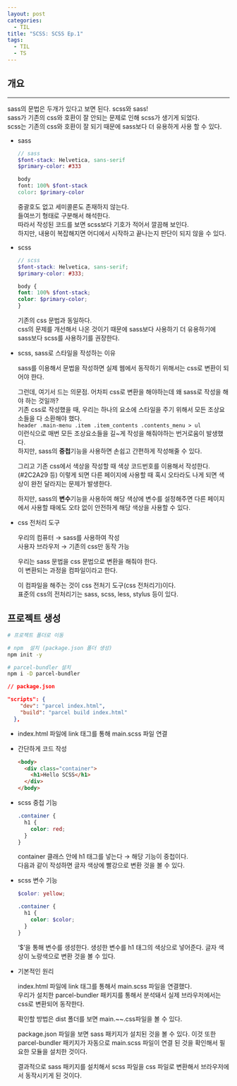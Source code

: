 ```yaml
---
layout: post
categories:
  - TIL
title: "SCSS: SCSS Ep.1"
tags:
  - TIL
  - TS
---
```

## __개요__
---

sass의 문법은 두개가 있다고 보면 된다. scss와 sass!  
sass가 기존의 css와 호환이 잘 안되는 문제로 인해 scss가 생기게 되었다.  
scss는 기존의 css와 호환이 잘 되기 때문에 sass보다 더 유용하게 사용 할 수 있다.

- sass
    
  ```scss
  // sass
  $font-stack: Helvetica, sans-serif
  $primary-color: #333
  
  body
  font: 100% $font-stack
  color: $primary-color
  ```
  중괄호도 없고 세미콜론도 존재하지 않는다.  
  들여쓰기 형태로 구분해서 해석한다.  
  따라서 작성된 코드를 보면 scss보다 기호가 적어서 깔끔해 보인다.  
  하지만, 내용이 복잡해지면 어디에서 시작하고 끝나는지 판단이 되지 않을 수 있다.
    
- scss
    
  ```scss
  // scss
  $font-stack: Helvetica, sans-serif;
  $primary-color: #333;
  
  body {
  font: 100% $font-stack;
  color: $primary-color;
  }
  ```
  기존의 css 문법과 동일하다.  
  css의 문제를 개선해서 나온 것이기 때문에 sass보다 사용하기 더 유용하기에 sass보다 scss를 사용하기를 권장한다.
    
- scss, sass로 스타일을 작성하는 이유
    
  sass를 이용해서 문법을 작성하면 실제 웹에서 동작하기 위해서는 css로 변환이 되어야 한다.
  
  그런데, 여기서 드는 의문점. 어차피 css로 변환을 해야하는데 왜 sass로 작성을 해야 하는 것일까?  
  기존 css로 작성했을 때, 우리는 하나의 요소에 스타일을 주기 위해서 모든 조상요소들을 다 소환해야 했다.  
  `header .main-menu .item .item_contents .contents_menu > ul`  
  이런식으로 매번 모든 조상요소들을 길~게 작성을 해줘야하는 번거로움이 발생했다.  
  하지만, sass의 **중첩**기능을 사용하면 손쉽고 간편하게 작성해줄 수 있다.
  
  그리고 기존 css에서 색상을 작성할 때 색상 코드번호를 이용해서 작성한다.(#2C2A29 등) 이렇게 되면 다른 페이지에 사용할 때 혹시 오타라도 나게 되면 색상이 완전 달라지는 문제가 발생한다.
  
  하지만, sass의 **변수**기능을 사용하여 해당 색상에 변수를 설정해주면 다른 페이지에서 사용할 때에도 오타 없이 안전하게 해당 색상을 사용할 수 있다.
  
- css 전처리 도구
  
  우리의 컴퓨터 → sass를 사용하여 작성  
  사용자 브라우저 → 기존의 css만 동작 가능
  
  우리는 sass 문법을 css 문법으로 변환을 해줘야 한다.  
  이 변환되는 과정을 컴파일이라고 한다.
  
  이 컴파일을 해주는 것이 css 전처기 도구(css 전처리기)이다.  
  표준의 css의 전처리기는 sass, scss, less, stylus 등이 있다.

## __프로젝트 생성__

```bash
# 프로젝트 폴더로 이동

# npm  설치 (package.json 폴더 생성)
npm init -y

# parcel-bundler 설치
npm i -D parcel-bundler
```

```json
// package.json

"scripts": {
    "dev": "parcel index.html",
    "build": "parcel build index.html"
  },
```

- index.html 파일에 link 태그를 통해 main.scss 파일 연결
- 간단하게 코드 작성
  
  ```html
  <body>
    <div class="container">
      <h1>Hello SCSS</h1>
    </div>
  </body>
  ```
    
- scss 중첩 기능
  
  ```scss
  .container {
    h1 {
      color: red;
    }
  }
  ```
    
  container 클래스 안에 h1 태그를 넣는다 → 해당 기능이 중첩이다.  
  다음과 같이 작성하면 글자 색상에 빨강으로 변환 것을 볼 수 있다.
    
- scss 변수 기능
  
  ```scss
  $color: yellow;
  
  .container {
    h1 {
      color: $color;
    }
  }
  ```
  
  ‘$’을 통해 변수를 생성한다. 생성한 변수를 h1 태그의 색상으로 넣어준다.
  글자 색상이 노랑색으로 변환 것을 볼 수 있다.
  
- 기본적인 원리
  
  index.html 파일에 link 태그를 통해서 main.scss 파일을 연결했다.  
  우리가 설치한 parcel-bundler 패키지를 통해서 분석돼서 실제 브라우저에서는 css로 변환되어 동작한다.
  
  확인할 방법은 dist 폴더를 보면 main.~~.css파일을 볼 수 있다.
  
  package.json 파일을 보면 sass 패키지가 설치된 것을 볼 수 있다. 이것 또한 parcel-bundler 패키지가 자동으로 main.scss 파일이 연결 된 것을 확인해서 필요한 모듈을 설치한 것이다.
  
  결과적으로 sass 패키지를 설치해서 scss 파일을 css 파일로 변환해서 브라우저에서 동작시키게 된 것이다.